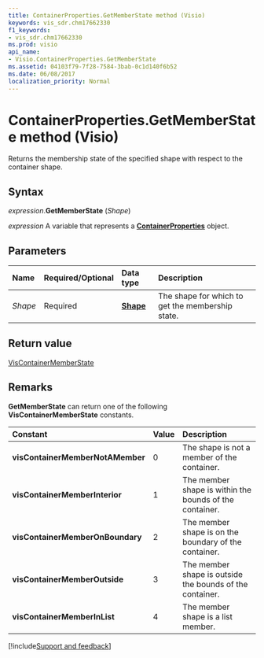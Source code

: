 ```yaml
---
title: ContainerProperties.GetMemberState method (Visio)
keywords: vis_sdr.chm17662330
f1_keywords:
- vis_sdr.chm17662330
ms.prod: visio
api_name:
- Visio.ContainerProperties.GetMemberState
ms.assetid: 04103f79-7f28-7584-3bab-0c1d140f6b52
ms.date: 06/08/2017
localization_priority: Normal
---
```



# ContainerProperties.GetMemberState method (Visio)

Returns the membership state of the specified shape with respect to the container shape.


## Syntax

_expression_.**GetMemberState** (_Shape_)

_expression_ A variable that represents a **[ContainerProperties](Visio.ContainerProperties.md)** object.


## Parameters

|Name|Required/Optional|Data type|Description|
|:-----|:-----|:-----|:-----|
| _Shape_|Required| **[Shape](Visio.Shape.md)**|The shape for which to get the membership state.|

## Return value

[VisContainerMemberState](Visio.VisContainerMemberState.md)


## Remarks

**GetMemberState** can return one of the following **VisContainerMemberState** constants.

|Constant|Value|Description|
|:-----|:-----|:-----|
| **visContainerMemberNotAMember**|0|The shape is not a member of the container.|
| **visContainerMemberInterior**|1|The member shape is within the bounds of the container.|
| **visContainerMemberOnBoundary**|2|The member shape is on the boundary of the container.|
| **visContainerMemberOutside**|3|The member shape is outside the bounds of the container.|
| **visContainerMemberInList**|4|The member shape is a list member.|

[!include[Support and feedback](~/includes/feedback-boilerplate.md)]